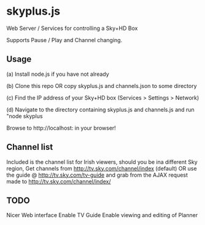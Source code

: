 skyplus.js
==========

Web Server / Services for controlling a Sky+HD Box

Supports Pause / Play and Channel changing.

Usage
------------
(a) Install node.js if you have not already

(b) Clone this repo OR copy skyplus.js and channels.json to some directory

(c) Find the IP address of your Sky+HD box (Services > Settings > Network)

(d) Navigate to the directory containing skyplus.js and channels.js and run "node skyplus <Sky Box IP> <Local Port>

Browse to http://localhost:<localPort> in your browser!

Channel list 
------------
Included is the channel list for Irish viewers, should you be ina different Sky region, 
Get channels from http://tv.sky.com/channel/index (default) OR use the guide @ http://tv.sky.com/tv-guide
and grab from the AJAX request made to http://tv.sky.com/channel/index/<Your area>

TODO
------------
Nicer Web interface
Enable TV Guide
Enable viewing and editing of Planner
